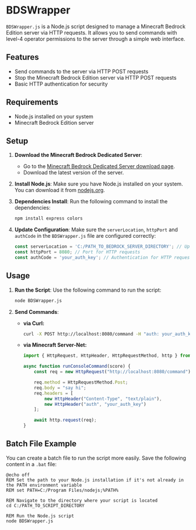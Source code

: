 # BDSWrapper

`BDSWrapper.js` is a Node.js script designed to manage a Minecraft Bedrock Edition server via HTTP requests. It allows you to send commands with level-4 operator permissions to the server through a simple web interface.

## Features

- Send commands to the server via HTTP POST requests
- Stop the Minecraft Bedrock Edition server via HTTP POST requests
- Basic HTTP authentication for security

## Requirements

- Node.js installed on your system
- Minecraft Bedrock Edition server

## Setup

1. **Download the Minecraft Bedrock Dedicated Server**: 
   - Go to the [Minecraft Bedrock Dedicated Server download page](https://www.minecraft.net/en-us/download/server/bedrock).
   - Download the latest version of the server.

2. **Install Node.js**: Make sure you have Node.js installed on your system. You can download it from [nodejs.org](https://nodejs.org/).

3. **Dependencies Install**: Run the following command to install the dependencies:
    ```sh
    npm install express colors
    ```

4. **Update Configuration**: Make sure the `serverLocation`, `httpPort` and `authCode` in the `BDSWrapper.js` file are configured correctly:
    ```javascript
    const serverLocation = 'C:/PATH_TO_BEDROCK_SERVER_DIRECTORY'; // Update this path
    const httpPort = 8080; // Port for HTTP requests
    const authCode = 'your_auth_key'; // Authentication for HTTP requests
    ```

## Usage

1. **Run the Script**: Use the following command to run the script:
    ```sh
    node BDSWrapper.js
    ```

2. **Send Commands**:
    - **via Curl:**

        ```sh
        curl -X POST http://localhost:8080/command -H "auth: your_auth_key" -H "Content-Type: text/plain" -d "say hi"
        ```
    - **via Minecraft Server-Net:**

        ```javascript
        import { HttpRequest, HttpHeader, HttpRequestMethod, http } from "@minecraft/server-net";

        async function runConsoleCommand(score) {
            const req = new HttpRequest("http://localhost:8080/command");

            req.method = HttpRequestMethod.Post;
            req.body = "say hi";
            req.headers = [
                new HttpHeader("Content-Type", "text/plain"),
                new HttpHeader("auth", "your_auth_key")
            ];

            await http.request(req);
        }
        ```
    
## Batch File Example

You can create a batch file to run the script more easily. Save the following content in a `.bat` file:

```batch
@echo off
REM Set the path to your Node.js installation if it's not already in the PATH environment variable
REM set PATH=C:/Program Files/nodejs;%PATH%

REM Navigate to the directory where your script is located
cd C:/PATH_TO_SCRIPT_DIRECTORY

REM Run the Node.js script
node BDSWrapper.js
```